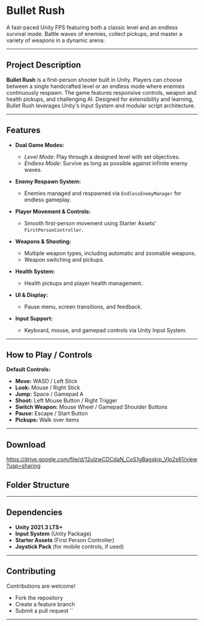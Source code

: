 # Bullet Rush

A fast-paced Unity FPS featuring both a classic level and an endless survival mode. Battle waves of enemies, collect pickups, and master a variety of weapons in a dynamic arena.

---

## Project Description

**Bullet Rush** is a first-person shooter built in Unity. Players can choose between a single handcrafted level or an endless mode where enemies continuously respawn. The game features responsive controls, weapon and health pickups, and challenging AI. Designed for extensibility and learning, Bullet Rush leverages Unity's Input System and modular script architecture.

---

## Features

- **Dual Game Modes:**  
  - *Level Mode*: Play through a designed level with set objectives.  
  - *Endless Mode*: Survive as long as possible against infinite enemy waves.

- **Enemy Respawn System:**  
  - Enemies managed and respawned via `EndlessEnemyManager` for endless gameplay.

- **Player Movement & Controls:**  
  - Smooth first-person movement using Starter Assets' `FirstPersonController`.

- **Weapons & Shooting:**  
  - Multiple weapon types, including automatic and zoomable weapons.  
  - Weapon switching and pickups.

- **Health System:**  
  - Health pickups and player health management.

- **UI & Display:**  
  - Pause menu, screen transitions, and feedback.

- **Input Support:**  
  - Keyboard, mouse, and gamepad controls via Unity Input System.

---

## How to Play / Controls

**Default Controls:**

- **Move:** WASD / Left Stick  
- **Look:** Mouse / Right Stick  
- **Jump:** Space / Gamepad A  
- **Shoot:** Left Mouse Button / Right Trigger  
- **Switch Weapon:** Mouse Wheel / Gamepad Shoulder Buttons  
- **Pause:** Escape / Start Button  
- **Pickups:** Walk over items

---

## Download

https://drive.google.com/file/d/12ulzwCDCdaN_CoS1gBagskip_VIp2s61/view?usp=sharing



## Folder Structure

---

## Dependencies

- **Unity 2021.3 LTS+**
- **Input System** (Unity Package)
- **Starter Assets** (First Person Controller)
- **Joystick Pack** (for mobile controls, if used)

---

## Contributing

Contributions are welcome!  
- Fork the repository  
- Create a feature branch  
- Submit a pull request
``
---